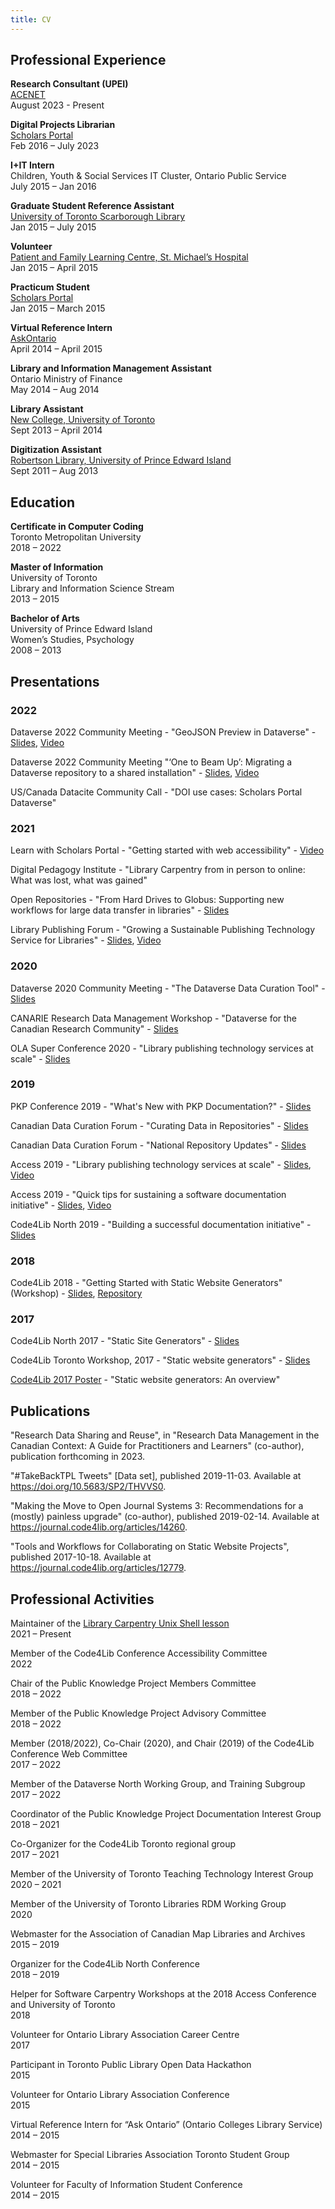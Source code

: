 ```yaml
---
title: CV
---
```


## Professional Experience

**Research Consultant (UPEI)**<br>
[ACENET](https://ace-net.ca)<br>
August 2023 - Present

**Digital Projects Librarian**<br>
[Scholars Portal](https://scholarsportal.info)<br>
Feb 2016 – July 2023

**I+IT Intern**<br>
Children, Youth & Social Services IT Cluster, Ontario Public Service<br>
July 2015 – Jan 2016

**Graduate Student Reference Assistant**<br>
[University of Toronto Scarborough Library](https://utsc.library.utoronto.ca/)<br>
Jan 2015 – July 2015

**Volunteer**<br>
[Patient and Family Learning Centre, St. Michael’s Hospital](https://unityhealth.to/patients-and-visitors/patient-information/patient-and-family-learning-centres/)<br>
Jan 2015 – April 2015

**Practicum Student**<br>
[Scholars Portal](https://scholarsportal.info)<br>
Jan 2015 – March 2015

**Virtual Reference Intern**<br>
[AskOntario](https://www.ocls.ca/services/askontario)<br>
April 2014 – April 2015

**Library and Information Management Assistant**<br>
Ontario Ministry of Finance<br>
May 2014 – Aug 2014

**Library Assistant**<br>
[New College, University of Toronto](http://www.newcollege.utoronto.ca/academics/new-college-academic-programs/d-g-ivey-library/)<br>
Sept 2013 – April 2014

**Digitization Assistant**<br>
[Robertson Library, University of Prince Edward Island](https://library.upei.ca/)<br>
Sept 2011 – Aug 2013

## Education

**Certificate in Computer Coding**<br>
Toronto Metropolitan University<br>
2018 – 2022

**Master of Information**<br>
University of Toronto<br>
Library and Information Science Stream<br>
2013 – 2015

**Bachelor of Arts**<br>
University of Prince Edward Island<br>
Women’s Studies, Psychology<br>
2008 – 2013

## Presentations

### 2022

Dataverse 2022 Community Meeting - "GeoJSON Preview in Dataverse" - [Slides](https://docs.google.com/presentation/d/1GyQIdayXE0Q4v6HKlxXjoY-JLZT1lX16oUIolS-IvwA/edit?usp=sharing), [Video](https://youtu.be/EACJJaV3O1c?t=600)

Dataverse 2022 Community Meeting "‘One to Beam Up’: Migrating a Dataverse repository to a shared installation" - [Slides](https://docs.google.com/presentation/d/1hi5ozVmlHWmH0b0iPBfE4-sa9bcwXvCdDqH9jWgaTGk/edit?usp=sharing), [Video](https://youtu.be/eeCMN_5Nj_0?t=3523)

US/Canada Datacite Community Call - "DOI use cases: Scholars Portal Dataverse"

### 2021

Learn with Scholars Portal - "Getting started with web accessibility" - [Video](https://youtu.be/EYW_NI6R45s)

Digital Pedagogy Institute - "Library Carpentry from in person to online: What was lost, what was gained"

Open Repositories - "From Hard Drives to Globus: Supporting new workflows for large data transfer in libraries" - [Slides](https://doi.org/10.5281/zenodo.5021255)

Library Publishing Forum - "Growing a Sustainable Publishing Technology Service for Libraries" - [Slides](https://librarypublishing.org/wp-content/uploads/2019/09/Growing-a-sustainable-newson-with-speaker-notes.pdf), [Video](https://www.youtube.com/watch?v=WB7XDJ8rFlo)

### 2020

Dataverse 2020 Community Meeting - "The Dataverse Data Curation Tool" - [Slides](https://osf.io/5wezv/)

CANARIE Research Data Management Workshop - "Dataverse for the Canadian Research Community" - [Slides](https://docs.google.com/presentation/d/13ze5b2NwAekTsRh4LONqA_Fgus-EmO8CoW52qALzvJ8/edit?usp=sharing)

OLA Super Conference 2020 - "Library publishing technology services at scale" - [Slides](https://docs.google.com/presentation/d/1ZoXAMun-hed_pLGzXZSlg5nAap8TegQu2C_4fFPCDms/edit?usp=sharing)

### 2019

PKP Conference 2019 - "What's New with PKP Documentation?" - [Slides](https://docs.google.com/presentation/d/1UnCHnc25v3McHl09Wj13iA7EAHTeRy5SGc6e7V25l1c/edit?usp=sharing)

Canadian Data Curation Forum - "Curating Data in Repositories" - [Slides](https://github.com/data-curation/data-curation.github.io/raw/master/matls/Curating%20data%20in%20Repositories.pdf)

Canadian Data Curation Forum - "National Repository Updates" - [Slides](https://github.com/data-curation/data-curation.github.io/raw/master/matls/National%20Repository%20Updates.pdf)

Access 2019 - "Library publishing technology services at scale" - [Slides](https://docs.google.com/presentation/d/1gUugVwLKCLBMFlcYW59kA6sG6b2L7II3J99TutsxeUE/edit?usp=sharing), [Video](https://youtu.be/EHMCYGJKTgM)

Access 2019 - "Quick tips for sustaining a software documentation initiative" - [Slides](https://docs.google.com/presentation/d/1cWFC5i7kkN3ESpzax1NBkCxsfAVGZaifXD0U2uQjA40/edit?usp=sharing), [Video](https://youtu.be/-Vt1WBJMpXc)

Code4Lib North 2019 - "Building a successful documentation initiative" - [Slides](https://slides.com/kaitlinnewson/docs)

### 2018

Code4Lib 2018 - "Getting Started with Static Website Generators" (Workshop) - [Slides](../c4l18), [Repository](https://github.com/kaitlinnewson/c4l18-workshop-staticweb)

### 2017

Code4Lib North 2017 - "Static Site Generators" - [Slides](../c4ln17)

Code4Lib Toronto Workshop, 2017 - "Static website generators" - [Slides](../hugo201704)

[Code4Lib 2017 Poster](../c4l17) - "Static website generators: An overview"

## Publications

"Research Data Sharing and Reuse", in "Research Data Management in the Canadian Context: A Guide for Practitioners and Learners" (co-author), publication forthcoming in 2023.

"#TakeBackTPL Tweets" [Data set], published 2019-11-03. Available at https://doi.org/10.5683/SP2/THVVS0.

"Making the Move to Open Journal Systems 3: Recommendations for a (mostly) painless upgrade" (co-author), published 2019-02-14. Available at https://journal.code4lib.org/articles/14260.

"Tools and Workflows for Collaborating on Static Website Projects", published 2017-10-18. Available at https://journal.code4lib.org/articles/12779.

## Professional Activities

Maintainer of the [Library Carpentry Unix Shell lesson](https://github.com/LibraryCarpentry/lc-shell/)<br>
2021 – Present

Member of the Code4Lib Conference Accessibility Committee<br>
2022

Chair of the Public Knowledge Project Members Committee<br>
2018 – 2022

Member of the Public Knowledge Project Advisory Committee<br>
2018 – 2022

Member (2018/2022), Co-Chair (2020), and Chair (2019) of the Code4Lib Conference Web Committee<br>
2017 – 2022

Member of the Dataverse North Working Group, and Training Subgroup<br>
2017 – 2022

Coordinator of the Public Knowledge Project Documentation Interest Group<br>
2018 – 2021

Co-Organizer for the Code4Lib Toronto regional group<br>
2017 – 2021

Member of the University of Toronto Teaching Technology Interest Group<br>
2020 – 2021

Member of the University of Toronto Libraries RDM Working Group<br>
2020

Webmaster for the Association of Canadian Map Libraries and Archives<br>
2015 – 2019

Organizer for the Code4Lib North Conference<br>
2018 – 2019

Helper for Software Carpentry Workshops at the 2018 Access Conference and University of Toronto<br>
2018

Volunteer for Ontario Library Association Career Centre<br>
2017

Participant in Toronto Public Library Open Data Hackathon<br>
2015

Volunteer for Ontario Library Association Conference<br>
2015

Virtual Reference Intern for “Ask Ontario” (Ontario Colleges Library Service)<br>
2014 – 2015

Webmaster for Special Libraries Association Toronto Student Group<br>
2014 – 2015

Volunteer for Faculty of Information Student Conference<br>
2014 – 2015
